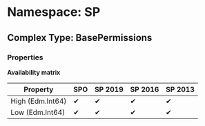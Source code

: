 # Namespace: SP

## Complex Type: BasePermissions

### Properties

**Availability matrix**

Property | SPO | SP 2019 | SP 2016 | SP 2013
----------|-----|---------|---------|--------
High (Edm.Int64) | ✔ | ✔ | ✔ | ✔
Low (Edm.Int64) | ✔ | ✔ | ✔ | ✔
